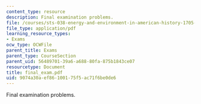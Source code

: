 ```yaml
---
content_type: resource
description: Final examination problems.
file: /courses/sts-038-energy-and-environment-in-american-history-1705-2005-fall-2006/9074a30aef86100175f5ac71f6be0de6_final_exam.pdf
file_type: application/pdf
learning_resource_types:
- Exams
ocw_type: OCWFile
parent_title: Exams
parent_type: CourseSection
parent_uid: 56489701-39a6-a688-80fa-875b1843ce07
resourcetype: Document
title: final_exam.pdf
uid: 9074a30a-ef86-1001-75f5-ac71f6be0de6
---
```

Final examination problems.

